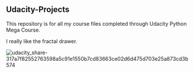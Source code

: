 ## Udacity-Projects

This repository is for all my course files completed through Udacity Python Mega Course.

I really like the fractal drawer.

![udacity_share-317a7f82552763598a5c91e1550b7cd83663ce02d6d475d703e25a873cd3b574](https://user-images.githubusercontent.com/31355057/29731779-690134de-89ab-11e7-8aee-e8d61ef8c04c.png)
